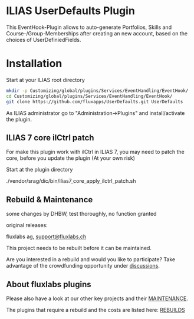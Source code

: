 ILIAS UserDefaults Plugin
=========================
This EventHook-Plugin allows to auto-generate Portfolios, Skills and Course-/Group-Memberships after creating an new account, based on the choices of UserDefiniedFields.

# Installation
Start at your ILIAS root directory
```bash
mkdir -p Customizing/global/plugins/Services/EventHandling/EventHook/
cd Customizing/global/plugins/Services/EventHandling/EventHook/
git clone https://github.com/fluxapps/UserDefaults.git UserDefaults
```
As ILIAS administrator go to "Administration->Plugins" and install/activate the plugin.

## ILIAS 7 core ilCtrl patch
For make this plugin work with ilCtrl in ILIAS 7, you may need to patch the core, before you update the plugin (At your own risk)

Start at the plugin directory

./vendor/srag/dic/bin/ilias7_core_apply_ilctrl_patch.sh

## Rebuild & Maintenance

some changes by DHBW, test thoroughly, no function granted

original releases:

fluxlabs ag, support@fluxlabs.ch

This project needs to be rebuilt before it can be maintained.

Are you interested in a rebuild and would you like to participate?
Take advantage of the crowdfunding opportunity under [discussions](https://github.com/fluxapps/UserDefaults/discussions/7).

## About fluxlabs plugins

Please also have a look at our other key projects and their [MAINTENANCE](https://github.com/fluxapps/docs/blob/8ce4309b0ac64c039d29204c2d5b06723084c64b/assets/MAINTENANCE.png).

The plugins that require a rebuild and the costs are listed here: [REBUILDS](https://github.com/fluxapps/docs/blob/8ce4309b0ac64c039d29204c2d5b06723084c64b/assets/REBUILDS.png)

